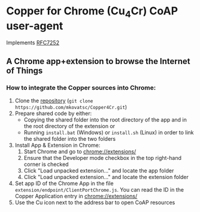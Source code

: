 Copper for Chrome (Cu<sub>4</sub>Cr) CoAP user-agent
====================================================

Implements [RFC7252](http://tools.ietf.org/html/rfc7252)

A Chrome app+extension to browse the Internet of Things
-------------------------------------------------------

### How to integrate the Copper sources into Chrome:

1. Clone the [repository](https://github.com/mkovatsc/Copper4Cr.git) (`git clone https://github.com/mkovatsc/Copper4Cr.git`)
2. Prepare shared code by either:
   * Copying the shared folder into the root directory of the app and in the root directory of the extension or
   * Running `install.bat` (Windows) or `install.sh` (Linux) in order to link the shared folder into the two folders
3. Install App & Extension in Chrome:
   1. Start Chrome and go to [chrome://extensions/](chrome://extensions/)
   2. Ensure that the Developer mode checkbox in the top right-hand corner is checked
   3. Click "Load unpacked extension…" and locate the app folder
   4. Click "Load unpacked extension…" and locate the extension folder
4. Set app ID of the Chrome App in the file `extension/endpoint/ClientPortChrome.js`. You can read the ID in the Copper Application entry in [chrome://extensions/](chrome://extensions/)
5. Use the Cu icon next to the address bar to open CoAP resources
